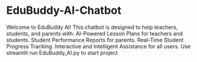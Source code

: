 # EduBuddy-AI-Chatbot
Welcome to EduBuddy AI! This chatbot is designed to help teachers, students, and parents with:  AI-Powered Lesson Plans for teachers and students. Student Performance Reports for parents. Real-Time Student Progress Tracking. Interactive and Intelligent Assistance for all users.
Use streamlit run EduBuddy_AI.py to start project
